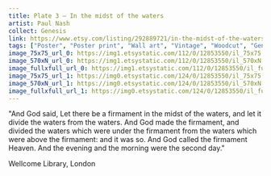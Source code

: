 ```yaml
---
title: Plate 3 – In the midst of the waters
artist: Paul Nash
collect: Genesis
link: https://www.etsy.com/listing/292889721/in-the-midst-of-the-waters-genesis-bible?utm_source=thedoveandtheseagull&utm_medium=api&utm_campaign=api
tags: ["Poster", "Poster print", "Wall art", "Vintage", "Woodcut", "Genesis", "Black and white", "Bible", "Paul Nash", "Engraving", "Creation", "Modern art", "High quality print"]
image_75x75_url_0: https://img1.etsystatic.com/112/0/12853550/il_75x75.1017769303_5jl4.jpg
image_570xN_url_0: https://img1.etsystatic.com/112/0/12853550/il_570xN.1017769303_5jl4.jpg
image_fullxfull_url_0: https://img1.etsystatic.com/112/0/12853550/il_fullxfull.1017769303_5jl4.jpg
image_75x75_url_1: https://img0.etsystatic.com/124/0/12853550/il_75x75.971339486_6xqr.jpg
image_570xN_url_1: https://img0.etsystatic.com/124/0/12853550/il_570xN.971339486_6xqr.jpg
image_fullxfull_url_1: https://img0.etsystatic.com/124/0/12853550/il_fullxfull.971339486_6xqr.jpg
---
```

&quot;And God said, Let there be a firmament in the midst of the waters, and let it divide the waters from the waters. And God made the firmament, and divided the waters which were under the firmament from the waters which were above the firmament: and it was so. And God called the firmament Heaven. And the evening and the morning were the second day.&quot;

Wellcome Library, London
